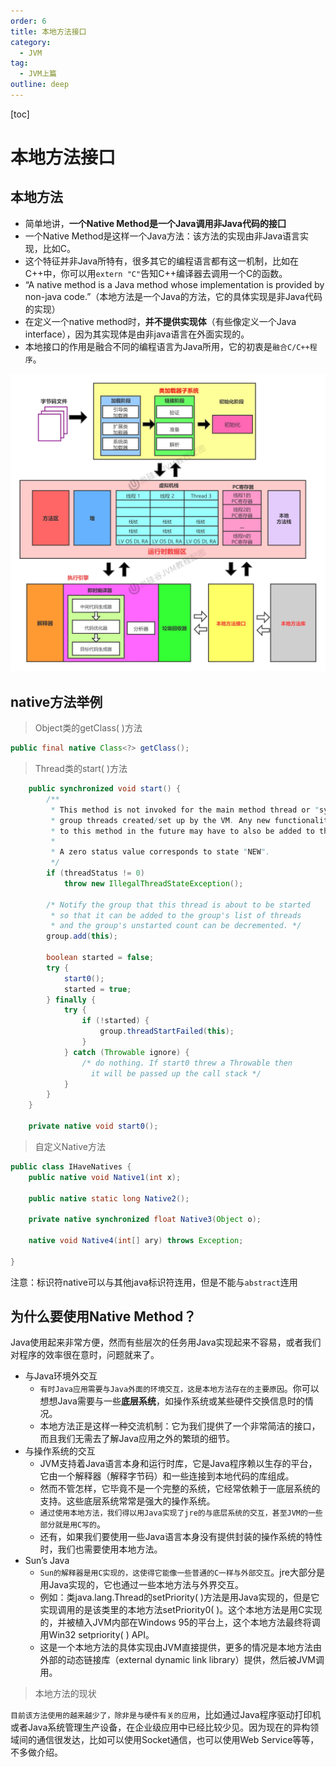 ```yaml
---
order: 6
title: 本地方法接口
category:
  - JVM
tag:
  - JVM上篇
outline: deep
---
```

[toc]

# 本地方法接口

## 本地方法

* 简单地讲，**一个Native Method是一个Java调用非Java代码的接囗**
* 一个Native Method是这样一个Java方法：该方法的实现由非Java语言实现，比如C。
* 这个特征并非Java所特有，很多其它的编程语言都有这一机制，比如在C++中，你可以用`extern "C"`告知C++编译器去调用一个C的函数。
* “A native method is a Java method whose implementation is provided by non-java code.”（本地方法是一个Java的方法，它的具体实现是非Java代码的实现）
* 在定义一个native method时，**并不提供实现体**（有些像定义一个Java interface），因为其实现体是由非java语言在外面实现的。
* 本地接口的作用是融合不同的编程语言为Java所用，它的初衷是`融合C/C++程序`。

![image](./images/n7li7A5vtXdNgBrfObMSjRztdvP74KSaDDFFnHEYtbI.webp)

## native方法举例
>
> Object类的getClass( )方法

```java
public final native Class<?> getClass();
```

> Thread类的start( )方法

```java
    public synchronized void start() {
        /**
         * This method is not invoked for the main method thread or "system"
         * group threads created/set up by the VM. Any new functionality added
         * to this method in the future may have to also be added to the VM.
         *
         * A zero status value corresponds to state "NEW".
         */
        if (threadStatus != 0)
            throw new IllegalThreadStateException();

        /* Notify the group that this thread is about to be started
         * so that it can be added to the group's list of threads
         * and the group's unstarted count can be decremented. */
        group.add(this);

        boolean started = false;
        try {
            start0();
            started = true;
        } finally {
            try {
                if (!started) {
                    group.threadStartFailed(this);
                }
            } catch (Throwable ignore) {
                /* do nothing. If start0 threw a Throwable then
                  it will be passed up the call stack */
            }
        }
    }

    private native void start0();
```

> 自定义Native方法

```java
public class IHaveNatives {
    public native void Native1(int x);

    public native static long Native2();

    private native synchronized float Native3(Object o);

    native void Native4(int[] ary) throws Exception;
    
}
```

注意：标识符native可以与其他java标识符连用，但是不能与`abstract`连用

## 为什么要使用Native Method？

Java使用起来非常方便，然而有些层次的任务用Java实现起来不容易，或者我们对程序的效率很在意时，问题就来了。

* 与Java环境外交互
  * `有时Java应用需要与Java外面的环境交互，这是本地方法存在的主要原因`。你可以想想Java需要与一些**底层系统**，如操作系统或某些硬件交换信息时的情况。
  * 本地方法正是这样一种交流机制：它为我们提供了一个非常简洁的接口，而且我们无需去了解Java应用之外的繁琐的细节。
* 与操作系统的交互
  * JVM支持着Java语言本身和运行时库，它是Java程序赖以生存的平台，它由一个解释器（解释字节码）和一些连接到本地代码的库组成。
  * 然而不管怎样，它毕竟不是一个完整的系统，它经常依赖于一底层系统的支持。这些底层系统常常是强大的操作系统。
  * `通过使用本地方法，我们得以用Java实现了jre的与底层系统的交互，甚至JVM的一些部分就是用C写的`。
  * 还有，如果我们要使用一些Java语言本身没有提供封装的操作系统的特性时，我们也需要使用本地方法。
* Sun’s Java
  * `Sun的解释器是用C实现的，这使得它能像一些普通的C一样与外部交互`。jre大部分是用Java实现的，它也通过一些本地方法与外界交互。
  * 例如：类java.lang.Thread的setPriority( )方法是用Java实现的，但是它实现调用的是该类里的本地方法setPriority0( )。这个本地方法是用C实现的，并被植入JVM内部在Windows 95的平台上，这个本地方法最终将调用Win32 setpriority( ) API。
  * 这是一个本地方法的具体实现由JVM直接提供，更多的情况是本地方法由外部的动态链接库（external dynamic link library）提供，然后被JVM调用。

> 本地方法的现状

`目前该方法使用的越来越少了，除非是与硬件有关的应用`，比如通过Java程序驱动打印机或者Java系统管理生产设备，在企业级应用中已经比较少见。因为现在的异构领域间的通信很发达，比如可以使用Socket通信，也可以使用Web Service等等，不多做介绍。
